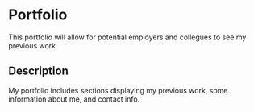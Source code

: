 # Portfolio
This portfolio will allow for potential employers and collegues to see my previous work. 
## Description 
My portfolio includes sections displaying my previous work, some information about me, and contact info. 